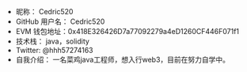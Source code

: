 - 昵称：  Cedric520
- GitHub 用户名：  Cedric520
- EVM 钱包地址：0x418E326426D7a77092279a4eD1260CF446F071f1  
- 技术栈：  java，solidity
- Twitter:   @hhh57274163
- 自我介绍：  一名菜鸡java工程师，想入行web3，目前在努力自学中。